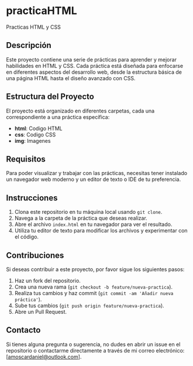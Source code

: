 # practicaHTML
Practicas HTML y CSS 
## Descripción
Este proyecto contiene una serie de prácticas para aprender y mejorar habilidades en HTML y CSS. Cada práctica está diseñada para enfocarse en diferentes aspectos del desarrollo web, desde la estructura básica de una página HTML hasta el diseño avanzado con CSS.

## Estructura del Proyecto
El proyecto está organizado en diferentes carpetas, cada una correspondiente a una práctica específica:
- **html**: Codigo HTML
- **css**: Codigo CSS
- **img**: Imagenes 

## Requisitos
Para poder visualizar y trabajar con las prácticas, necesitas tener instalado un navegador web moderno y un editor de texto o IDE de tu preferencia.

## Instrucciones
1. Clona este repositorio en tu máquina local usando `git clone`.
2. Navega a la carpeta de la práctica que deseas realizar.
3. Abre el archivo `index.html` en tu navegador para ver el resultado.
4. Utiliza tu editor de texto para modificar los archivos y experimentar con el código.

## Contribuciones
Si deseas contribuir a este proyecto, por favor sigue los siguientes pasos:
1. Haz un fork del repositorio.
2. Crea una nueva rama (`git checkout -b feature/nueva-practica`).
3. Realiza tus cambios y haz commit (`git commit -am 'Añadir nueva práctica'`).
4. Sube tus cambios (`git push origin feature/nueva-practica`).
5. Abre un Pull Request.

## Contacto
Si tienes alguna pregunta o sugerencia, no dudes en abrir un issue en el repositorio o contactarme directamente a través de mi correo electrónico: [amoscardaniel@outlook.com].
